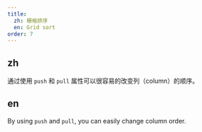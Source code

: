 ```yaml
---
title:
  zh: 栅格排序
  en: Grid sort
order: 7
---
```


## zh

通过使用 `push` 和 `pull` 属性可以很容易的改变列（column）的顺序。

## en

By using `push` and `pull`, you can easily change column order.
